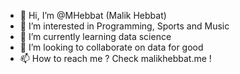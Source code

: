 - 👋 Hi, I’m @MHebbat (Malik Hebbat)
- 👀 I’m interested in Programming, Sports and Music
- 🌱 I’m currently learning data science
- 💞️ I’m looking to collaborate on data for good
- 📫 How to reach me ? Check malikhebbat.me !

<!---
MHebbat/MHebbat is a ✨ special ✨ repository because its `README.md` (this file) appears on your GitHub profile.
You can click the Preview link to take a look at your changes.
--->
